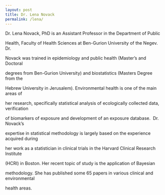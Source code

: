 ```yaml
---
layout: post
title: Dr. Lena Novack
permalink: /lena/
---
```


Dr. Lena Novack, PhD is an Assistant Professor in the Department of Public

Health, Faculty of Health Sciences at Ben-Gurion University of the Negev. Dr.

Novack was trained in epidemiology and public health (Master’s and Doctoral

degrees from Ben-Gurion University) and biostatistics (Masters Degree from the

Hebrew University in Jerusalem). Environmental health is one of the main areas of

her research, specifically statistical analysis of ecologically collected data, verification

of biomarkers of exposure and development of an exposure database.  Dr. Novack’s

expertise in statistical methodology is largely based on the experience acquired during

her work as a statistician in clinical trials in the Harvard Clinical Research Institute

(HCRI) in Boston. Her recent topic of study is the application of Bayesian

methodology. She has published some 65 papers in various clinical and environmental

health areas.
